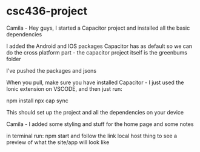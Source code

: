 # csc436-project

Camila - Hey guys, I started a Capacitor project and installed all the basic dependencies

I added the Android and IOS packages Capacitor has as default so we can do the cross platform part - the 
capacitor project itself is the greenbums folder 

I've pushed the packages and jsons 

When you pull, make sure you have installed Capacitor - I just used the Ionic extension on VSCODE,
and then just run:

npm install
npx cap sync

This should set up the project and all the dependencies on your device



Camila - I added some styling and stuff for the home page and some notes

in terminal run:
npm start
and follow the link local host thing to see a preview of what the site/app will look like